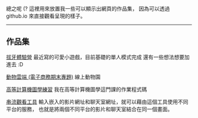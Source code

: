 
總之呢 (? 這裡用來放置我一些可以顯示出網頁的作品集，
因為可以透過 github.io 來直接觀看呈現的樣子。

---------------------------------------------------------------------------

## 作品集
[拔牙體驗營](https://kyob1010.github.io/CrocodileToothExtraction/index.html)
最近寫的可愛小遊戲，目前基礎的單人模式完成
還有一些想法想要加進去 :D

[動物雲端 (電子商務期末專題)](https://kyob1010.github.io/animalcloud/)
線上動物園

[高等計算機圖學練習](https://kyob1010.github.io/ComputerGraphicsPratice)
我在高等計算機圖學這門課的作業程式碼

[串流觀看工具](https://kyob1010.github.io/stream_user_tool/index.html)
輸入嵌入的影片網址和聊天室網址，就可以藉由這個工具使用不同平台的服務，
也就是將兩個不同平台的影片和聊天室結合在同一個畫面。
